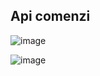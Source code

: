 

## Api comenzi
![image](https://github.com/NicolaeAvram/comenziApi/assets/133258997/579deea4-432a-4614-99b2-e54f20963752)

![image](https://github.com/NicolaeAvram/comenziApi/assets/133258997/c3af0a9b-f5e0-4b61-988a-b17f76aa391a)


